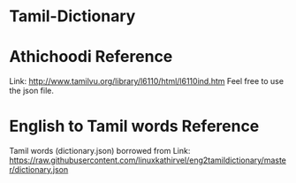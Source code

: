 # Tamil-Dictionary
# Athichoodi Reference
  Link: http://www.tamilvu.org/library/l6110/html/l6110ind.htm
  Feel free to use the json file.
# English to Tamil words Reference
  Tamil words (dictionary.json) borrowed from Link: https://raw.githubusercontent.com/linuxkathirvel/eng2tamildictionary/master/dictionary.json 
